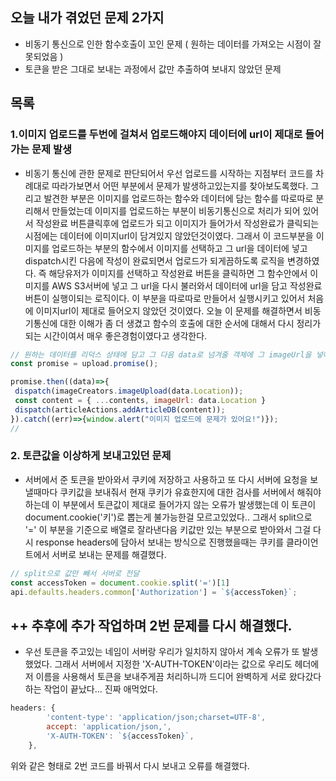 ## 오늘 내가 겪었던 문제 2가지
- 비동기 통신으로 인한 함수호출이 꼬인 문제 ( 원하는 데이터를 가져오는 시점이 잘못되었음 )
- 토큰을 받은 그대로 보내는 과정에서 값만 추출하여 보내지 않았던 문제

## 목록
### 1.이미지 업로드를 두번에 걸쳐서 업로드해야지 데이터에 url이 제대로 들어가는 문제 발생
- 비동기 통신에 관한 문제로 판단되어서 우선 업로드를 시작하는 지점부터 코드를 차례대로 따라가보면서 어떤 부분에서 문제가 발생하고있는지를 찾아보도록했다. 그리고 발견한 부분은 이미지를 업로드하는 함수와 데이터에 담는 함수를 따로따로 분리해서 만들었는데 이미지를 업로드하는 부분이 비동기통신으로 처리가 되어 있어서 작성완료 버튼클릭후에 업로드가 되고 이미지가 들어가서 작성완료가 클릭되는 시점에는 데이터에 이미지url이 담겨있지 않았던것이였다. 그래서 이 코드부분을 이미지를 업로드하는 부분의 함수에서 이미지를 선택하고 그 url을 데이터에 넣고 dispatch시킨 다음에 작성이 완료되면서 업로드가 되게끔하도록 로직을 변경하였다. 즉 해당유저가 이미지를 선택하고 작성완료 버튼을 클릭하면 그 함수안에서 이미지를 AWS S3서버에 넣고 그 url을 다시 불러와서 데이터에 url을 담고 작성완료 버튼이 실행이되는 로직이다. 이 부분을 따로따로 만들어서 실행시키고 있어서 처음에 이미지url이 제대로 들어오지 않았던 것이였다. 오늘 이 문제를 해결하면서 비동기통신에 대한 이해가 좀 더 생겼고 함수의 호출에 대한 순서에 대해서 다시 정리가되는 시간이여서 매우 좋은경험이였다고 생각한다.
```javascript
// 원하는 데이터를 리덕스 상태에 담고 그 다음 data로 넘겨줄 객체에 그 imageUrl을 넣어주고나서 그 데이터를 작성완료dispatch에 넣어주고 실행시키게끔 수정했다.
const promise = upload.promise();

promise.then((data)=>{
 dispatch(imageCreators.imageUpload(data.Location));
 const content = { ...contents, imageUrl: data.Location }
 dispatch(articleActions.addArticleDB(content));
}).catch((err)=>{window.alert("이미지 업로드에 문제가 있어요!")});
// 

```

### 2. 토큰값을 이상하게 보내고있던 문제
- 서버에서 준 토큰을 받아와서 쿠키에 저장하고 사용하고 또 다시 서버에 요청을 보낼때마다 쿠키값을 보내줘서 현재 쿠키가 유효한지에 대한 검사를 서버에서 해줘야하는데 이 부분에서 토큰값이 제대로 들어가지 않는 오류가 발생했는데 이 토큰이 document.cookie('키')로 뽑는게 불가능한걸 모르고있었다.. 그래서 split으로 '=' 이 부분을 기준으로 배열로 잘라낸다음 키값만 있는 부분으로 받아와서 그걸 다시 response headers에 담아서 보내는 방식으로 진행했을때는 쿠키를 클라이언트에서 서버로 보내는 문제를 해결했다.
 ```javascript
 // split으로 값만 빼서 서버로 전달
 const accessToken = document.cookie.split('=')[1]
 api.defaults.headers.common['Authorization'] = `${accessToken}`;
 ```

## ++ 추후에 추가 작업하며 2번 문제를 다시 해결했다.
- 우선 토큰을 주고있는 네임이 서버랑 우리가 일치하지 않아서 계속 오류가 또 발생했었다. 그래서 서버에서 지정한 'X-AUTH-TOKEN'이라는 값으로 우리도 헤더에 저 이름을 사용해서 토큰을 보내주게끔 처리하니까 드디어 완벽하게 서로 왔다갔다하는 작업이 끝났다... 진짜 애먹었다.
```javascript
headers: {
		'content-type': 'application/json;charset=UTF-8',
		accept: 'application/json,',
		'X-AUTH-TOKEN': `${accessToken}`,
	},
```
위와 같은 형태로 2번 코드를 바꿔서 다시 보내고 오류를 해결했다.
